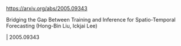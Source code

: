 https://arxiv.org/abs/2005.09343

Bridging the Gap Between Training and Inference for Spatio-Temporal Forecasting (Hong-Bin Liu, Ickjai Lee)

| 2005.09343
